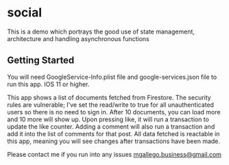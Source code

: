# social

This is a demo which portrays the good use of state management, architecture and handling asynchronous functions

## Getting Started

You will need GoogleService-Info.plist file and google-services.json file to run this app. IOS 11 or higher.

This app shows a list of documents fetched from Firestore. The security rules are vulnerable; I've set the read/write to true for all unauthenticated users so there is no need to sign in. After 10 documents, you can load more and 10 more will show up. Upon pressing like, it will run a transaction to update the like counter. Adding a comment will also run a transaction and add it into the list of comments for that post. All data fetched is reactable in this app, meaning you will see changes after transactions have been made.

Please contact me if you run into any issues
mgallego.business@gmail.com

